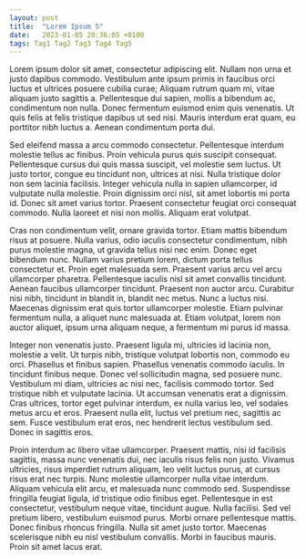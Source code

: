 ```yaml
---
layout: post
title:  "Lorem Ipsum 5"
date:   2023-01-05 20:36:05 +0100
tags: Tag1 Tag2 Tag3 Tag4 Tag5
---
```


Lorem ipsum dolor sit amet, consectetur adipiscing elit. Nullam non urna et justo dapibus commodo. Vestibulum ante ipsum primis in faucibus orci luctus et ultrices posuere cubilia curae; Aliquam rutrum quam mi, vitae aliquam justo sagittis a. Pellentesque dui sapien, mollis a bibendum ac, condimentum non nulla. Donec fermentum euismod enim quis venenatis. Ut quis felis at felis tristique dapibus ut sed nisi. Mauris interdum erat quam, eu porttitor nibh luctus a. Aenean condimentum porta dui.

Sed eleifend massa a arcu commodo consectetur. Pellentesque interdum molestie tellus ac finibus. Proin vehicula purus quis suscipit consequat. Pellentesque cursus dui quis massa suscipit, vel molestie sem luctus. Ut justo tortor, congue eu tincidunt non, ultrices at nisi. Nulla tristique dolor non sem lacinia facilisis. Integer vehicula nulla in sapien ullamcorper, id vulputate nulla molestie. Proin dignissim orci nisl, sit amet lobortis mi porta id. Donec sit amet varius tortor. Praesent consectetur feugiat orci consequat commodo. Nulla laoreet et nisi non mollis. Aliquam erat volutpat.

Cras non condimentum velit, ornare gravida tortor. Etiam mattis bibendum risus at posuere. Nulla varius, odio iaculis consectetur condimentum, nibh purus molestie magna, ut gravida tellus nisi nec enim. Donec eget bibendum nunc. Nullam varius pretium lorem, dictum porta tellus consectetur et. Proin eget malesuada sem. Praesent varius arcu vel arcu ullamcorper pharetra. Pellentesque iaculis nisl sit amet convallis tincidunt. Aenean faucibus ullamcorper tincidunt. Praesent non auctor arcu. Curabitur nisi nibh, tincidunt in blandit in, blandit nec metus. Nunc a luctus nisi. Maecenas dignissim erat quis tortor ullamcorper molestie. Etiam pulvinar fermentum nulla, a aliquet nunc malesuada at. Etiam volutpat, lorem non auctor aliquet, ipsum urna aliquam neque, a fermentum mi purus id massa.

Integer non venenatis justo. Praesent ligula mi, ultricies id lacinia non, molestie a velit. Ut turpis nibh, tristique volutpat lobortis non, commodo eu orci. Phasellus et finibus sapien. Phasellus venenatis commodo iaculis. In tincidunt finibus neque. Donec vel sollicitudin magna, sed posuere nunc. Vestibulum mi diam, ultricies ac nisi nec, facilisis commodo tortor. Sed tristique nibh et vulputate lacinia. Ut accumsan venenatis erat a dignissim. Cras ultrices, tortor eget pulvinar interdum, ex nulla varius leo, vel sodales metus arcu et eros. Praesent nulla elit, luctus vel pretium nec, sagittis ac sem. Fusce vestibulum erat eros, nec hendrerit lectus vestibulum sed. Donec in sagittis eros.

Proin interdum ac libero vitae ullamcorper. Praesent mattis, nisi id facilisis sagittis, massa nunc venenatis dui, nec iaculis risus felis non justo. Vivamus ultricies, risus imperdiet rutrum aliquam, leo velit luctus purus, at cursus risus erat nec turpis. Nunc molestie ullamcorper nulla vitae interdum. Aliquam vehicula elit arcu, et malesuada nunc commodo sed. Suspendisse fringilla feugiat ligula, id tristique odio finibus eget. Pellentesque in est consectetur, vestibulum neque vitae, tincidunt augue. Nulla facilisi. Sed vel pretium libero, vestibulum euismod purus. Morbi ornare pellentesque mattis. Donec finibus rhoncus fringilla. Nulla sit amet justo tortor. Maecenas scelerisque nibh eu nisl vestibulum convallis. Morbi in faucibus mauris. Proin sit amet lacus erat.

